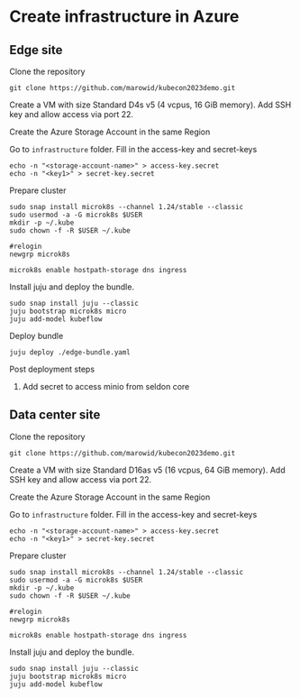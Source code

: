 # Create infrastructure in Azure

## Edge site

Clone the repository

```shell
git clone https://github.com/marowid/kubecon2023demo.git
```

Create a VM with size Standard D4s v5 (4 vcpus, 16 GiB memory). Add SSH key and allow access via
port 22.

Create the Azure Storage Account in the same Region

Go to `infrastructure` folder. Fill in the access-key and secret-keys

```shell
echo -n "<storage-account-name>" > access-key.secret
echo -n "<key1>" > secret-key.secret
```

Prepare cluster

```shell
sudo snap install microk8s --channel 1.24/stable --classic
sudo usermod -a -G microk8s $USER
mkdir -p ~/.kube
sudo chown -f -R $USER ~/.kube

#relogin
newgrp microk8s

microk8s enable hostpath-storage dns ingress
```

Install juju and deploy the bundle.

```shell
sudo snap install juju --classic
juju bootstrap microk8s micro
juju add-model kubeflow
```

Deploy bundle

```shell
juju deploy ./edge-bundle.yaml
```

Post deployment steps

1. Add secret to access minio from seldon core

## Data center site

Clone the repository

```shell
git clone https://github.com/marowid/kubecon2023demo.git
```

Create a VM with size Standard D16as v5 (16 vcpus, 64 GiB memory). Add SSH key and allow access via
port 22.

Create the Azure Storage Account in the same Region

Go to `infrastructure` folder. Fill in the access-key and secret-keys

```shell
echo -n "<storage-account-name>" > access-key.secret
echo -n "<key1>" > secret-key.secret
```

Prepare cluster

```shell
sudo snap install microk8s --channel 1.24/stable --classic
sudo usermod -a -G microk8s $USER
mkdir -p ~/.kube
sudo chown -f -R $USER ~/.kube

#relogin
newgrp microk8s

microk8s enable hostpath-storage dns ingress
```

Install juju and deploy the bundle.

```shell
sudo snap install juju --classic
juju bootstrap microk8s micro
juju add-model kubeflow
```


